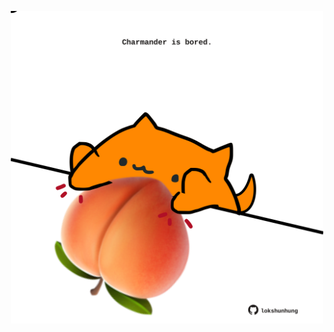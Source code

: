 <!-- built at 25/12/2022, 21:01:04 UTC -->
<p align="center">
  <img width="500" height="500" src="./ReadmeImage.svg">
</p>
